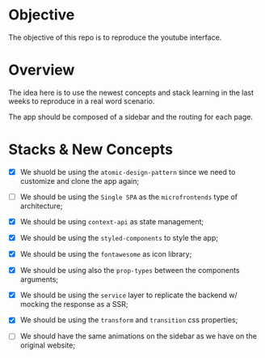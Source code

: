 # Objective

The objective of this repo is to reproduce the youtube interface.

# Overview

The idea here is to use the newest concepts and stack learning in the last weeks to reproduce in a real word scenario.

The app should be composed of a sidebar and the routing for each page.

# Stacks & New Concepts

- [x] We shuold be using the `atomic-design-pattern` since we need to customize and clone the app again;

- [ ] We should be using the `Single SPA` as the `microfrontends` type of architecture;

- [x] We should be using `context-api` as state management;

- [x] We should be using the `styled-components` to style the app;

- [x] We should be using the `fontawesome` as icon library;

- [x] We should be using also the `prop-types` between the components arguments;

- [x] We should be using the `service` layer to replicate the backend w/ mocking the response as a SSR;

- [x] We should be using the `transform` and `transition` css properties;

- [ ] We should have the same animations on the sidebar as we have on the original website;
